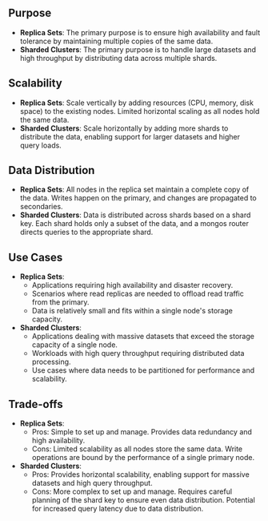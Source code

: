 ## Purpose
- **Replica Sets**: The primary purpose is to ensure high availability and fault tolerance by maintaining multiple copies of the same data.
- **Sharded Clusters**: The primary purpose is to handle large datasets and high throughput by distributing data across multiple shards.

## Scalability
- **Replica Sets**: Scale vertically by adding resources (CPU, memory, disk space) to the existing nodes. Limited horizontal scaling as all nodes hold the same data.
- **Sharded Clusters**: Scale horizontally by adding more shards to distribute the data, enabling support for larger datasets and higher query loads.

## Data Distribution
- **Replica Sets**: All nodes in the replica set maintain a complete copy of the data. Writes happen on the primary, and changes are propagated to secondaries.
- **Sharded Clusters**: Data is distributed across shards based on a shard key. Each shard holds only a subset of the data, and a mongos router directs queries to the appropriate shard.

## Use Cases
- **Replica Sets**:
  - Applications requiring high availability and disaster recovery.
  - Scenarios where read replicas are needed to offload read traffic from the primary.
  - Data is relatively small and fits within a single node's storage capacity.
- **Sharded Clusters**:
  - Applications dealing with massive datasets that exceed the storage capacity of a single node.
  - Workloads with high query throughput requiring distributed data processing.
  - Use cases where data needs to be partitioned for performance and scalability.

## Trade-offs
- **Replica Sets**:
  - Pros: Simple to set up and manage. Provides data redundancy and high availability.
  - Cons: Limited scalability as all nodes store the same data. Write operations are bound by the performance of a single primary node.
- **Sharded Clusters**:
  - Pros: Provides horizontal scalability, enabling support for massive datasets and high query throughput.
  - Cons: More complex to set up and manage. Requires careful planning of the shard key to ensure even data distribution. Potential for increased query latency due to data distribution.

